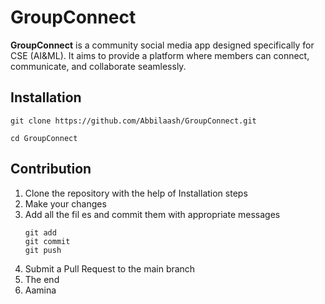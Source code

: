 # GroupConnect

**GroupConnect** is a community social media app designed specifically for CSE (AI&ML). It aims to provide a platform where members can connect, communicate, and collaborate seamlessly. 

## Installation
```
git clone https://github.com/Abbilaash/GroupConnect.git
```
```
cd GroupConnect
```

## Contribution
1) Clone the repository with the help of Installation steps
2) Make your changes
3) Add all the fil  es and commit them with appropriate messages
   ```
   git add
   git commit
   git push
   ```
5) Submit a Pull Request to the main branch
6) The end
7) Aamina